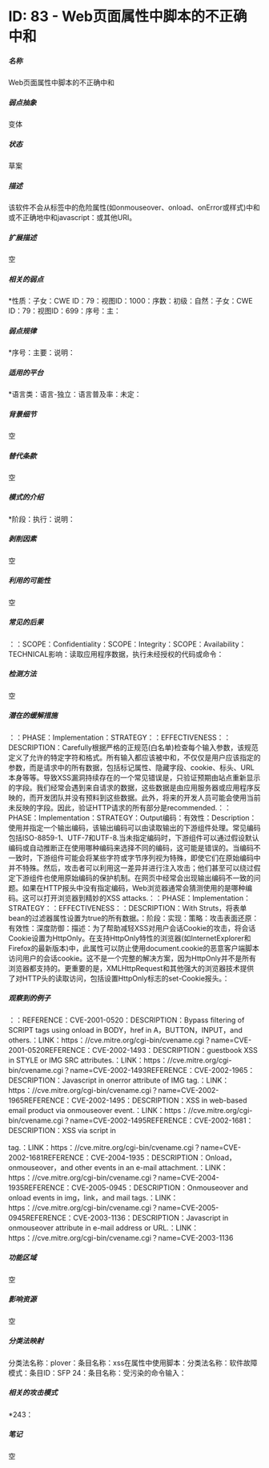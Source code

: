 # ID: 83 - Web页面属性中脚本的不正确中和
<h5>名称</h5>Web页面属性中脚本的不正确中和
<h5>弱点抽象</h5>变体
<h5>状态</h5>草案
<h5>描述</h5>该软件不会从标签中的危险属性(如onmouseover、onload、onError或样式)中和或不正确地中和javascript：或其他URI。
<h5>扩展描述</h5>空
<h5>相关的弱点</h5>*性质：子女：CWE ID：79：视图ID：1000：序数：初级：自然：子女：CWE ID：79：视图ID：699：序号：主：
<h5>弱点规律</h5>*序号：主要：说明：
<h5>适用的平台</h5>*语言类：语言-独立：语言普及率：未定：
<h5>背景细节</h5>空
<h5>替代条款</h5>空
<h5>模式的介绍</h5>*阶段：执行：说明：
<h5>剥削因素</h5>空
<h5>利用的可能性</h5>空
<h5>常见的后果</h5>：：SCOPE：Confidentiality：SCOPE：Integrity：SCOPE：Availability：TECHNICAL影响：读取应用程序数据，执行未经授权的代码或命令：
<h5>检测方法</h5>空
<h5>潜在的缓解措施</h5>：：PHASE：Implementation：STRATEGY：：EFFECTIVENESS：：DESCRIPTION：Carefully根据严格的正规范(白名单)检查每个输入参数，该规范定义了允许的特定字符和格式。所有输入都应该被中和，不仅仅是用户应该指定的参数，而是请求中的所有数据，包括标记属性、隐藏字段、cookie、标头、URL本身等等。导致XSS漏洞持续存在的一个常见错误是，只验证预期由站点重新显示的字段。我们经常会遇到来自请求的数据，这些数据是由应用服务器或应用程序反映的，而开发团队并没有预料到这些数据。此外，将来的开发人员可能会使用当前未反映的字段。因此，验证HTTP请求的所有部分是recommended.：：PHASE：Implementation：STRATEGY：Output编码：有效性：Description：使用并指定一个输出编码，该输出编码可以由读取输出的下游组件处理。常见编码包括ISO-8859-1、UTF-7和UTF-8.当未指定编码时，下游组件可以通过假设默认编码或自动推断正在使用哪种编码来选择不同的编码，这可能是错误的。当编码不一致时，下游组件可能会将某些字符或字节序列视为特殊，即使它们在原始编码中并不特殊。然后，攻击者可以利用这一差异并进行注入攻击；他们甚至可以绕过假定下游组件也使用原始编码的保护机制。在网页中经常会出现输出编码不一致的问题。如果在HTTP报头中没有指定编码，Web浏览器通常会猜测使用的是哪种编码。这可以打开浏览器到精妙的XSS attacks.：：PHASE：Implementation：STRATEGY：：EFFECTIVENESS：：DESCRIPTION：With Struts，将表单bean的过滤器属性设置为true的所有数据。：阶段：实现：策略：攻击表面还原：有效性：深度防御：描述：为了帮助减轻XSS对用户会话Cookie的攻击，将会话Cookie设置为HttpOnly。在支持HttpOnly特性的浏览器(如InternetExplorer和Firefox的最新版本)中，此属性可以防止使用document.cookie的恶意客户端脚本访问用户的会话cookie。这不是一个完整的解决方案，因为HttpOnly并不是所有浏览器都支持的。更重要的是，XMLHttpRequest和其他强大的浏览器技术提供了对HTTP头的读取访问，包括设置HttpOnly标志的set-Cookie报头。：
<h5>观察到的例子</h5>：：REFERENCE：CVE-2001-0520：DESCRIPTION：Bypass filtering of SCRIPT tags using onload in BODY，href in A，BUTTON，INPUT，and others.：LINK：https：//cve.mitre.org/cgi-bin/cvename.cgi？name=CVE-2001-0520REFERENCE：CVE-2002-1493：DESCRIPTION：guestbook XSS in STYLE or IMG SRC attributes.：LINK：https：//cve.mitre.org/cgi-bin/cvename.cgi？name=CVE-2002-1493REFERENCE：CVE-2002-1965：DESCRIPTION：Javascript in onerror attribute of IMG tag.：LINK：https：//cve.mitre.org/cgi-bin/cvename.cgi？name=CVE-2002-1965REFERENCE：CVE-2002-1495：DESCRIPTION：XSS in web-based email product via onmouseover event.：LINK：https：//cve.mitre.org/cgi-bin/cvename.cgi？name=CVE-2002-1495REFERENCE：CVE-2002-1681：DESCRIPTION：XSS via script in<P>tag.：LINK：https：//cve.mitre.org/cgi-bin/cvename.cgi？name=CVE-2002-1681REFERENCE：CVE-2004-1935：DESCRIPTION：Onload，onmouseover，and other events in an e-mail attachment.：LINK：https：//cve.mitre.org/cgi-bin/cvename.cgi？name=CVE-2004-1935REFERENCE：CVE-2005-0945：DESCRIPTION：Onmouseover and onload events in img，link，and mail tags.：LINK：https：//cve.mitre.org/cgi-bin/cvename.cgi？name=CVE-2005-0945REFERENCE：CVE-2003-1136：DESCRIPTION：Javascript in onmouseover attribute in e-mail address or URL.：LINK：https：//cve.mitre.org/cgi-bin/cvename.cgi？name=CVE-2003-1136
<h5>功能区域</h5>空
<h5>影响资源</h5>空
<h5>分类法映射</h5>分类法名称：plover：条目名称：xss在属性中使用脚本：分类法名称：软件故障模式：条目ID：SFP 24：条目名称：受污染的命令输入：
<h5>相关的攻击模式</h5>*243：
<h5>笔记</h5>空

